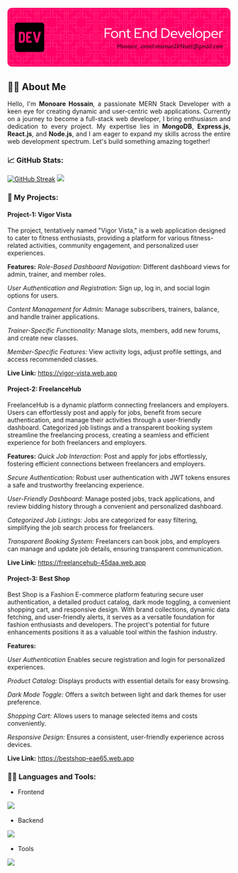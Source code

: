 ![Header](./github-header-image.png)

<h2 align="left">✍🏻 About Me</h2>

<p style="text-align: justify">Hello, I'm <strong>Monoare Hossain</strong>, a passionate MERN Stack Developer with a keen eye for creating dynamic and user-centric web applications. Currently on a journey to become a <strong></strong>full-stack web developer, I bring enthusiasm and dedication to every project. My expertise lies in <strong>MongoDB</strong>, <strong>Express.js</strong>, <strong>React.js</strong>, and <strong>Node.js</strong>, and I am eager to expand my skills across the entire web development spectrum. Let's build something amazing together!</p>

<h3 align="left">📈 GitHub Stats:</h3>

[![GitHub Streak](https://github-readme-streak-stats.herokuapp.com?user=monoare&theme=monokai)](https://git.io/streak-stats) ![](http://github-profile-summary-cards.vercel.app/api/cards/repos-per-language?username=monoare&theme=darcula)


<h3 align="left">📁 My Projects:</h3>

<h4>Project-1: Vigor Vista</h4>

<p>The project, tentatively named "Vigor Vista," is a web application designed to cater to fitness enthusiasts, providing a platform for various fitness-related activities, community engagement, and personalized user experiences.</p>

**Features:**
_Role-Based Dashboard Navigation:_ Different dashboard views for admin, trainer, and member roles.

_User Authentication and Registration:_ Sign up, log in, and social login options for users.

_Content Management for Admin:_ Manage subscribers, trainers, balance, and handle trainer applications.

_Trainer-Specific Functionality:_ Manage slots, members, add new forums, and create new classes.

_Member-Specific Features:_ View activity logs, adjust profile settings, and access recommended classes.

**Live Link:** https://vigor-vista.web.app

<h4>Project-2: FreelanceHub</h4>

<p>FreelanceHub is a dynamic platform connecting freelancers and employers. Users can effortlessly post and apply for jobs, benefit from secure authentication, and manage their activities through a user-friendly dashboard. Categorized job listings and a transparent booking system streamline the freelancing process, creating a seamless and efficient experience for both freelancers and employers.</p>

**Features:**
_Quick Job Interaction:_ Post and apply for jobs effortlessly, fostering efficient connections between freelancers and employers.

_Secure Authentication:_ Robust user authentication with JWT tokens ensures a safe and trustworthy freelancing experience.

_User-Friendly Dashboard:_ Manage posted jobs, track applications, and review bidding history through a convenient and personalized dashboard.

_Categorized Job Listings:_ Jobs are categorized for easy filtering, simplifying the job search process for freelancers.

_Transparent Booking System:_ Freelancers can book jobs, and employers can manage and update job details, ensuring transparent communication.

**Live Link:** https://freelancehub-45daa.web.app

<h4>Project-3: Best Shop</h4>

<p>Best Shop is a Fashion E-commerce platform featuring secure user authentication, a detailed product catalog, dark mode toggling, a convenient shopping cart, and responsive design. With brand collections, dynamic data fetching, and user-friendly alerts, it serves as a versatile foundation for fashion enthusiasts and developers. The project's potential for future enhancements positions it as a valuable tool within the fashion industry.</p>

**Features:**

_User Authentication_ Enables secure registration and login for personalized experiences.

_Product Catalog:_ Displays products with essential details for easy browsing.

_Dark Mode Toggle:_ Offers a switch between light and dark themes for user preference.

_Shopping Cart:_ Allows users to manage selected items and costs conveniently.

_Responsive Design:_ Ensures a consistent, user-friendly experience across devices.

**Live Link:** https://bestshop-eae65.web.app

<h3 align="left">👨‍💻 Languages and Tools:</h3>

 - Frontend
<p align="left">
  <a href="https://skillicons.dev">
    <img src="https://skillicons.dev/icons?i=html,css,tailwind,js,react" />
  </a>
</p>

 - Backend
<p align="left">
  <a href="https://skillicons.dev">
    <img src="https://skillicons.dev/icons?i=nodejs,express,mongodb,firebase" />
  </a>
</p>

 - Tools
<p align="left">
  <a href="https://skillicons.dev">
    <img src="https://skillicons.dev/icons?i=git,github,figma,vscode,postman" />
  </a>
</p>
